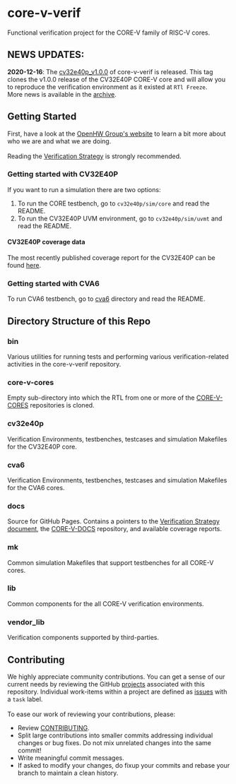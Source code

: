 # core-v-verif
Functional verification project for the CORE-V family of RISC-V cores.

## NEWS UPDATES:
**2020-12-16**: The [cv32e40p_v1.0.0](https://github.com/openhwgroup/core-v-verif/releases/tag/22dc5fc) of core-v-verif is released.
This tag clones the v1.0.0 release of the CV32E40P CORE-V core and will allow you to reproduce the verification environment as it existed at `RTl Freeze`.
<br>
More news is available in the [archive](https://github.com/openhwgroup/core-v-verif/blob/master/NEWS_ARCHIVE.md).

## Getting Started
First, have a look at the [OpenHW Group's website](https://www.openhwgroup.org) to learn a bit more about who we are and what we are doing.  
<br>
Reading the [Verification Strategy](https://core-v-docs-verif-strat.readthedocs.io/en/latest/) is strongly recommended.

### Getting started with CV32E40P
If you want to run a simulation there are two options:
1. To run the CORE testbench, go to `cv32e40p/sim/core` and read the README.
2. To run the CV32E40P UVM environment, go to `cv32e40p/sim/uvmt` and read the README.

#### CV32E40P coverage data
The most recently published coverage report for the CV32E40P can be found [here](https://openhwgroup.github.io/core-v-verif/).

### Getting started with CVA6
To run CVA6 testbench, go to [cva6](cva6) directory and read the README.

## Directory Structure of this Repo
### bin
Various utilities for running tests and performing various verification-related activities in the core-v-verif repository.

### core-v-cores
Empty sub-directory into which the RTL from one or more of the [CORE-V-CORES](https://github.com/openhwgroup/core-v-cores) repositories is cloned.

### cv32e40p
Verification Environments, testbenches, testcases and simulation Makefiles for the CV32E40P core.

### cva6
Verification Environments, testbenches, testcases and simulation Makefiles for the CVA6 cores.

### docs
Source for GitHub Pages.
Contains a pointers to the [Verification Strategy document](https://core-v-docs-verif-strat.readthedocs.io/en/latest/), the [CORE-V-DOCS](https://github.com/openhwgroup/core-v-docs) repository, and available coverage reports.

### mk
Common simulation Makefiles that support testbenches for all CORE-V cores.

### lib
Common components for the all CORE-V verification environments.

### vendor_lib
Verification components supported by third-parties.

## Contributing
We highly appreciate community contributions. You can get a sense of our current needs by reviewing the GitHub
[projects](https://github.com/openhwgroup/core-v-verif/projects) associated with this repository.   Individual work-items
within a project are defined as [issues](https://github.com/openhwgroup/core-v-verif/issues) with a `task` label.
<br><br>To ease our work of reviewing your contributions, please:

* Review [CONTRIBUTING](https://github.com/openhwgroup/core-v-verif/blob/master/CONTRIBUTING.md).
* Split large contributions into smaller commits addressing individual changes or bug fixes.
Do not mix unrelated changes into the same commit!
* Write meaningful commit messages.
* If asked to modify your changes, do fixup your commits and rebase your branch to maintain a clean history.
